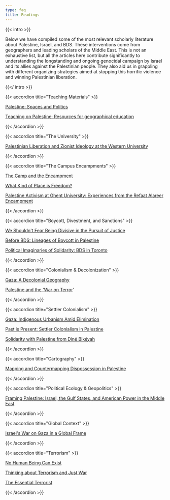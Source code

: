 ```yaml
---
type: faq
title: Readings
---
```


{{< intro >}}

Below we have compiled some of the most relevant scholarly literature about Palestine, Israel, and BDS. These interventions come from geographers and leading scholars of the Middle East. This is not an exhaustive list, but all the articles here contribute significantly to understanding the longstanding and ongoing genocidal campaign by Israel and its allies against the Palestinian people. They also aid us in grappling with different organizing strategies aimed at stopping this horrific violence and winning Palestinian liberation.

{{</ intro >}}

{{< accordion title="Teaching Materials" >}}

[Palestine: Spaces and Politics](https://palestine.araburbanism.com/) 

[Teaching on Palestine: Resources for geographical education](https://storymaps.arcgis.com/collections/8a004fa3a25b45a48155252f17f8a21b)

{{< /accordion >}}

{{< accordion title="The University" >}}

[Palestinian Liberation and Zionist Ideology at the Western University](https://read.dukeupress.edu/south-atlantic-quarterly/article/124/2/399/393162/Palestinian-Liberation-and-Zionist-Ideology-at-the?searchresult=1)

{{< /accordion >}}

{{< accordion title="The Campus Encampments" >}}

[The Camp and the Encampment](https://read.dukeupress.edu/south-atlantic-quarterly/article/124/2/424/393161/The-Camp-and-the-Encampment-Reflections-on)

[What Kind of Place is Freedom?](https://antipodeonline.org/2024/10/24/what-kind-of-place-is-freedom/)

[Palestine Activism at Ghent University: Experiences from the Refaat Alareer Encampment](https://read.dukeupress.edu/south-atlantic-quarterly/article/124/2/434/393163/Palestine-Activism-at-Ghent-University-Experiences?searchresult=1)

{{< /accordion >}}

{{< accordion title="Boycott, Divestment, and Sanctions" >}}

[We Shouldn't Fear Being Divisive in the Pursuit of Justice](https://www.thenation.com/article/activism/bds-divisiveness-ethics/)

[Before BDS: Lineages of Boycott in Palestine](https://doi.org/10.1215/01636545-7323408)

[Political Imaginaries of Solidarity: BDS in Toronto](https://www.tandfonline.com/doi/full/10.1080/14742837.2024.2321132?casa_token=We_QC3a-VK4AAAAA%3Av2nwNoh4htTt_JVvcWK_U_kgM_GItw-TZ2_dLqA7IyJQLwV-9jIR082_IdxYoOsD4Pqnu-CvyFYJ#abstract)

{{< /accordion >}}

{{< accordion title="Colonialism & Decolonization" >}}

[Gaza: A Decolonial Geography](https://rgs-ibg.onlinelibrary.wiley.com/doi/full/10.1111/tran.12675?casa_token=SAVLAc_C6QsAAAAA%3AGRyml5zFkvXVnnwX95oWleKNETyoVLMMh23s4NrYcRVhvA035bf4kwe5-jPeXPFIFzclSrYn02-_Dvg)

[Palestine and the 'War on Terror](https://muse.jhu.edu/article/181207/pdf)'

{{< /accordion >}}

{{< accordion title="Settler Colonialism" >}}

[Gaza: Indigenous Urbanism Amid Elimination](https://muse.jhu.edu/pub/23/article/957108/pdf?casa_token=eaw884xEM4UAAAAA:maQtQyGKpMfd43qHYG7xIK6_sH48buSZ3OPV60bOPLD2cwdGohiXE90oU7grr9M4lW-tICW5uQ)

[Past is Present: Settler Colonialism in Palestine](https://www.tandfonline.com/doi/pdf/10.1080/2201473X.2012.10648823)

[Solidarity with Palestine from Diné Bikéyah](https://www.jstor.org/stable/43822934?seq=1)

{{< /accordion >}}

{{< accordion title="Cartography" >}}

[Mapping and Countermapping Dispossession in Palestine](https://rgs-ibg.onlinelibrary.wiley.com/doi/full/10.1111/tran.12708)

{{< /accordion >}}

{{< accordion title="Political Ecology & Geopolitics" >}}

[Framing Palestine: Israel, the Gulf States, and American Power in the Middle East](https://www.tni.org/en/article/framing-palestine)

{{< /accordion >}}

{{< accordion title="Global Context" >}}

[Israel's War on Gaza in a Global Frame](https://onlinelibrary.wiley.com/doi/full/10.1111/anti.13094)

{{< /accordion >}}

{{< accordion title="Terrorism" >}}

[No Human Being Can Exist](https://www.nplusonemag.com/online-only/online-only/no-human-being-can-exist/)

[Thinking about Terrorism and Just War](https://www.tandfonline.com/doi/full/10.1080/09557570902956580)

[The Essential Terrorist](https://www.jstor.org/stable/41857908?casa_token=Wn2_8T0tH04AAAAA%3AY0jAERb0mLWgCjwIThRwZ5rgXCMPk2tKlCay0HDsbmPpgZ0KwZjomdTYpa6ycFklQHoJoULHBwlgFq5dcxd5MB3YSrWbAi5PdxV1W19EH-9gwma5Soc&seq=1)

{{< /accordion >}}